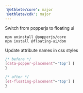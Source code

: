 ```yaml
---
'@ethlete/core': major
'@ethlete/cdk': major
---
```


Switch from popperjs to floating ui

```
npm uninstall @popperjs/core
npm install @floating-ui/dom
```

Update attribute names in css styles

```css
/* before */
[data-popper-placement^='top'] {
}

/* after */
[et-floating-placement^='top'] {
}
```
